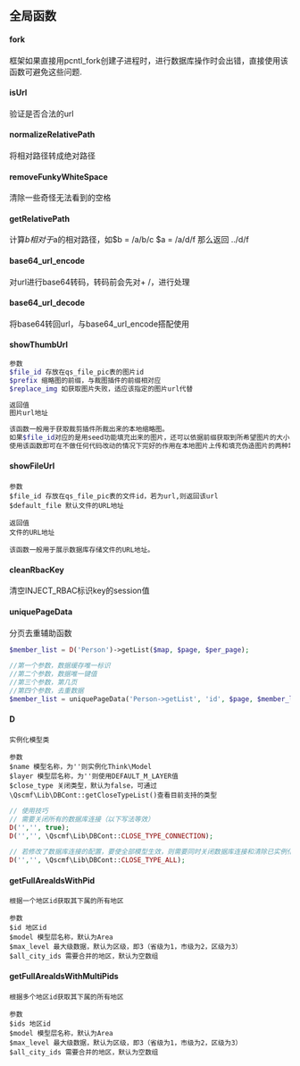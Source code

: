 ## 全局函数

#### fork
框架如果直接用pcntl_fork创建子进程时，进行数据库操作时会出错，直接使用该函数可避免这些问题.

#### isUrl
验证是否合法的url

#### normalizeRelativePath
将相对路径转成绝对路径

#### removeFunkyWhiteSpace
清除一些奇怪无法看到的空格

#### getRelativePath
计算$b相对于$a的相对路径，如$b = /a/b/c $a = /a/d/f 那么返回 ../d/f

#### base64_url_encode
对url进行base64转码，转码前会先对+ /，进行处理

#### base64_url_decode
将base64转回url，与base64_url_encode搭配使用

#### showThumbUrl

```php
参数
$file_id 存放在qs_file_pic表的图片id
$prefix 缩略图的前缀，与裁图插件的前缀相对应
$replace_img 如获取图片失败，适应该指定的图片url代替

返回值
图片url地址

该函数一般用于获取裁剪插件所裁出来的本地缩略图。
如果$file_id对应的是用seed功能填充出来的图片，还可以依据前缀获取到所希望图片的大小，自动构造相同的大小的图片url。
使用该函数即可在不做任何代码改动的情况下完好的作用在本地图片上传和填充伪造图片的两种场景。
```

#### showFileUrl

```blade
参数
$file_id 存放在qs_file_pic表的文件id，若为url,则返回该url
$default_file 默认文件的URL地址

返回值
文件的URL地址

该函数一般用于展示数据库存储文件的URL地址。
```

#### cleanRbacKey
清空INJECT_RBAC标识key的session值

#### uniquePageData
分页去重辅助函数
```php
$member_list = D('Person')->getList($map, $page, $per_page);

//第一个参数，数据缓存唯一标识
//第二个参数，数据唯一键值
//第三个参数，第几页
//第四个参数，去重数据
$member_list = uniquePageData('Person->getList', 'id', $page, $member_list);
```

#### D
```blade
实例化模型类

参数
$name 模型名称，为''则实例化Think\Model
$layer 模型层名称，为''则使用DEFAULT_M_LAYER值
$close_type 关闭类型，默认为false，可通过\Qscmf\Lib\DBCont::getCloseTypeList()查看目前支持的类型
```

```php
// 使用技巧
// 需要关闭所有的数据库连接（以下写法等效）
D('','', true);
D('','', \Qscmf\Lib\DBCont::CLOSE_TYPE_CONNECTION);

// 若修改了数据库连接的配置，要使全部模型生效，则需要同时关闭数据库连接和清除已实例化的模型
D('','', \Qscmf\Lib\DBCont::CLOSE_TYPE_ALL);
```

#### getFullAreaIdsWithPid
```blade
根据一个地区id获取其下属的所有地区

参数
$id 地区id
$model 模型层名称，默认为Area
$max_level 最大级数据，默认为区级，即3（省级为1，市级为2，区级为3）
$all_city_ids 需要合并的地区，默认为空数组
```

#### getFullAreaIdsWithMultiPids
```blade
根据多个地区id获取其下属的所有地区

参数
$ids 地区id
$model 模型层名称，默认为Area
$max_level 最大级数据，默认为区级，即3（省级为1，市级为2，区级为3）
$all_city_ids 需要合并的地区，默认为空数组
```